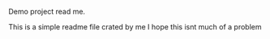 Demo project read me.

This is a simple readme file crated by me
I hope this isnt much of a problem
